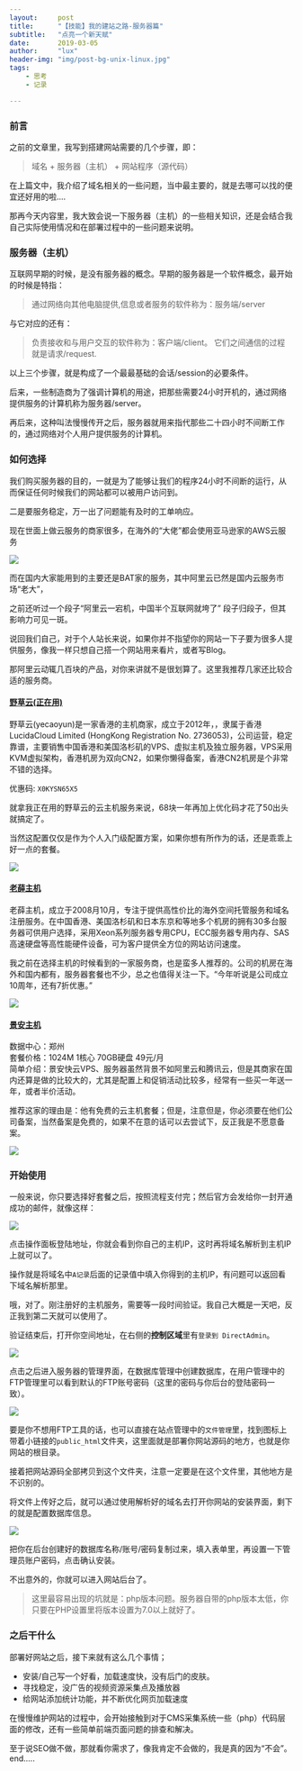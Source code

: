 ```yaml
---
layout:     post
title:      "【技能】我的建站之路-服务器篇"
subtitle:   "点亮一个新天赋"
date:       2019-03-05
author:     "lux"
header-img: "img/post-bg-unix-linux.jpg"
tags:
    - 思考
    - 记录

---
```


### 前言
之前的文章里，我写到搭建网站需要的几个步骤，即：

> 域名 + 服务器（主机） + 网站程序（源代码）

在上篇文中，我介绍了域名相关的一些问题，当中最主要的，就是去哪可以找的便宜还好用的啦....

那再今天内容里，我大致会说一下服务器（主机）的一些相关知识，还是会结合我自己实际使用情况和在部署过程中的一些问题来说明。

### 服务器（主机）

互联网早期的时候，是没有服务器的概念。早期的服务器是一个软件概念，最开始的时候是特指：

> 通过网络向其他电脑提供,信息或者服务的软件称为：服务端/server

与它对应的还有：

> 负责接收和与用户交互的软件称为：客户端/client。
> 它们之间通信的过程就是请求/request.

以上三个步骤，就是构成了一个最最基础的会话/session的必要条件。

后来，一些制造商为了强调计算机的用途，把那些需要24小时开机的，通过网络提供服务的计算机称为服务器/server。

再后来，这种叫法慢慢传开之后，服务器就用来指代那些二十四小时不间断工作的，通过网络对个人用户提供服务的计算机。

### 如何选择

我们购买服务器的目的，一就是为了能够让我们的程序24小时不间断的运行，从而保证任何时候我们的网站都可以被用户访问到。

二是要服务稳定，万一出了问题能有及时的工单响应。

现在世面上做云服务的商家很多，在海外的“大佬”都会使用亚马逊家的AWS云服务

![](https://ws1.sinaimg.cn/large/e66b0ffcly1g0rzu25orwj20ry0ki1g8.jpg)

而在国内大家能用到的主要还是BAT家的服务，其中阿里云已然是国内云服务市场“老大”，

之前还听过一个段子“阿里云一宕机，中国半个互联网就垮了” 段子归段子，但其影响力可见一斑。

说回我们自己，对于个人站长来说，如果你并不指望你的网站一下子要为很多人提供服务，像我一样只想自己搭一个网站用来看片，或者写Blog。

那阿里云动辄几百块的产品，对你来讲就不是很划算了。这里我推荐几家还比较合适的服务商。

#### [野草云(正在用)](https://www.yecaoyun.com/)

野草云(yecaoyun)是一家香港的主机商家，成立于2012年，，隶属于香港LucidaCloud Limited (HongKong Registration No. 2736053)，公司运营，稳定靠谱，主要销售中国香港和美国洛杉矶的VPS、虚拟主机及独立服务器，VPS采用KVM虚拟架构，香港机房为双向CN2，如果你懒得备案，香港CN2机房是个非常不错的选择。

优惠码: ```X0KYSN65X5```
    
就拿我正在用的野草云的云主机服务来说，68块一年再加上优化码才花了50出头就搞定了。

当然这配置仅仅是作为个人入门级配置方案，如果你想有所作为的话，还是乖乖上好一点的套餐。
    
    
![](https://ws1.sinaimg.cn/large/e66b0ffcly1g0s0dk65s9j20wb0lqh51.jpg)

#### [老薛主机](https://www.laoxuehost.com)

老薛主机，成立于2008月10月，专注于提供高性价比的海外空间托管服务和域名注册服务。在中国香港、美国洛杉矶和日本东京和等地多个机房的拥有30多台服务器可供用户选择，采用Xeon系列服务器专用CPU，ECC服务器专用内存、SAS高速硬盘等高性能硬件设备，可为客户提供全方位的网站访问速度。

我之前在选择主机的时候看到的一家服务商，也是蛮多人推荐的。公司的机房在海外和国内都有，服务器套餐也不少，总之也值得关注一下。“今年听说是公司成立10周年，还有7折优惠。”
    
![](https://ws1.sinaimg.cn/large/e66b0ffcly1g0s0owel3bj20t40h8e0f.jpg)

#### [景安主机](https://www.zzidc.com/vhost/ha.html)

数据中心：郑州 <br>
套餐价格：1024M 1核心 70GB硬盘 49元/月<br>
简单介绍：景安快云VPS、服务器虽然背景不如阿里云和腾讯云，但是其商家在国内还算是做的比较大的，尤其是配置上和促销活动比较多，经常有一些买一年送一年，或者半价活动。
    
推荐这家的理由是：他有免费的云主机套餐；但是，注意但是，你必须要在他们公司备案，当然备案是免费的，如果不在意的话可以去尝试下，反正我是不愿意备案。

![](https://ws1.sinaimg.cn/large/e66b0ffcly1g0s132djv1j20vj0epdu5.jpg)

### 开始使用

一般来说，你只要选择好套餐之后，按照流程支付完；然后官方会发给你一封开通成功的邮件，就像这样：

![](https://ws1.sinaimg.cn/large/e66b0ffcly1g0s1abb7bkj20qp0ixn9e.jpg)

点击操作面板登陆地址，你就会看到你自己的主机IP，这时再将域名解析到主机IP上就可以了。

操作就是将域名中```A记录```后面的记录值中填入你得到的主机IP，有问题可以返回看下域名解析那里。

哦，对了。刚注册好的主机服务，需要等一段时间验证。我自己大概是一天吧，反正我到第二天就可以使用了。

验证结束后，打开你空间地址，在右侧的**控制区域**里有```登录到 DirectAdmin```。

![](https://ws1.sinaimg.cn/large/e66b0ffcly1g0s1oakngyj20ku0aitg2.jpg)

点击之后进入服务器的管理界面，在数据库管理中创建数据库，在用户管理中的FTP管理里可以看到默认的FTP账号密码（这里的密码与你后台的登陆密码一致）。

![](https://ws1.sinaimg.cn/large/e66b0ffcly1g0s1rzhw88j20r50hik44.jpg)

要是你不想用FTP工具的话，也可以直接在站点管理中的```文件管理```里，找到图标上带着小链接的```public_html```文件夹，这里面就是部署你网站源码的地方，也就是你网站的根目录。

接着把网站源码全部拷贝到这个文件夹，注意一定要是在这个文件里，其他地方是不识别的。

将文件上传好之后，就可以通过使用解析好的域名去打开你网站的安装界面，剩下的就是配置数据库信息。

![](https://ws1.sinaimg.cn/large/e66b0ffcly1g0s21sys9dj20kz0m7ta4.jpg)

把你在后台创建好的数据库名称/账号/密码复制过来，填入表单里，再设置一下管理员账户密码，点击确认安装。

不出意外的，你就可以进入网站后台了。

> 这里最容易出现的坑就是：php版本问题。服务器自带的php版本太低，你只要在PHP设置里将版本设置为7.0以上就好了。

### 之后干什么

部署好网站之后，接下来就有这么几个事情；

* 安装/自己写一个好看，加载速度快，没有后门的皮肤。
* 寻找稳定，没广告的视频资源采集点及播放器
* 给网站添加统计功能，并不断优化网页加载速度

在慢慢维护网站的过程中，会开始接触到对于CMS采集系统一些（php）代码层面的修改，还有一些简单前端页面问题的排查和解决。

至于说SEO做不做，那就看你需求了，像我肯定不会做的，我是真的因为“不会”。end.....
